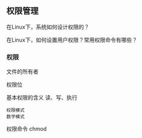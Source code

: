 
## 权限管理 ##

在Linux下，系统如何设计权限的？

在Linux下，如何设置用户权限？常用权限命令有哪些？

### 权限 ###


文件的所有者

权限位

基本权限的含义
    读、写、执行

    权限模式
    数字模式
    
权限命令
    chmod






